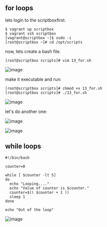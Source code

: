 ## for loops

lets login to the scriptboxfirst.

```
$ vagrant up scriptbox
$ vagrant ssh scriptbox
[vagrant@scriptbox ~]$ sudo -i
[root@scriptbox ~]# cd /opt/scripts
```

now, lets create a bash file.

```
[root@scriptbox scripts]# vim 13_for.sh
```

![image](https://github.com/bengisugelin/DevOps/assets/113550043/a091512c-ef21-4100-825d-b80d19ff3a1f)

make it executable and run:
```
[root@scriptbox scripts]# chmod +x 13_for.sh
[root@scriptbox scripts]# ./13_for.sh
```

![image](https://github.com/bengisugelin/DevOps/assets/113550043/ff8e749d-c2fb-4304-bd24-3d12fa093d74)


let's do another one:

![image](https://github.com/bengisugelin/DevOps/assets/113550043/d8b277ce-64d6-40b4-a73f-80f5b3e54045)

![image](https://github.com/bengisugelin/DevOps/assets/113550043/e47427d0-3e97-4486-82cd-91c1b355fcb3)


## while loops

```
#!/bin/bash

counter=0

while [ $counter -lt 5]
do
  echo "Looping...."
  echo "Value of counter is $counter."
  counter=$(( $counter + 1 ))
  sleep 1
done

echo "Out of the loop"
```

![image](https://github.com/bengisugelin/DevOps/assets/113550043/95151dac-62fd-4149-bcdd-4d636f31ac95)

